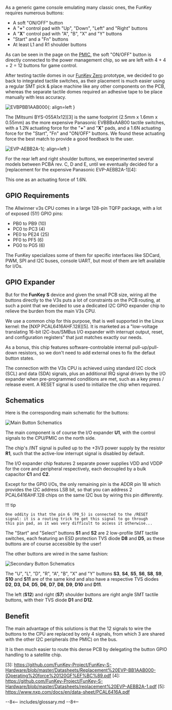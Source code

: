 As a generic game console emulating many classic ones, the FunKey
requires numerous buttons:

 - A soft "ON/OFF" button
 - A "**+**" control pad with "Up", "Down", "Left" and "Right" buttons
 - A "**X**" control pad with "A", "B", "X" and "Y" buttons
 - "Start" and a "Fn" buttons
 - At least L1 and R1 shoulder buttons

As can be seen in the page on the [PMIC][1], the soft "ON/OFF" button
is directly connected to the power management chip, so we are left
with 4 + 4 + 2 = 12 buttons for game control.

After testing tactile domes in our [FunKey Zero][2] prototype, we
decided to go back to integrated tactile switches, as their placement
is much easier using a regular SMT pick & place machine like any other
components on the PCB, whereas the separate tactile domes required an
adhesive tape to be place manually with less accuracy.

![EVBPBB1AAB000](/assets/images/EVPBB1AAB000.png){: align=left }

The [Mitsumi BYS-055A1x12][3] is the same footprint (2.5mm x 1.6mm x
0.55mm) as the more expensive Panasonic EVBBBxAAB00 tactile switches,
with a 1.2N actuating force for the "**+**" and "**X**" pads, and a
1.6N actuating force for the "Start", "Fn" and "ON/OFF" buttons. We
found these actuating force the best match to provide a good feedback
to the user.

![EVP-AEBB2A-1](/assets/images/EVP-AEBB2A-1.jpg){: align=left }

For the rear left and right shoulder buttons, we exeperimented several
models between PCBA rev. C, D and E, until we eventually decided for a
[replacement for the expensive Panasonic EVP-AEBB2A-1][4]:

This one as an actuating force of 1.6N.

## GPIO Requirements

The Allwinner v3s CPU comes in a large 128-pin TQFP package, with a
lot of exposed (51!) GPIO pins:

 - PB0 to PB9 (10)
 - PC0 to PC3 (4)
 - PE0 to PE24 (25)
 - PF0 to PF5 (6)
 - PG0 to PG5 (6)

The FunKey specializes some of them for specific interfaces like
SDCard, PWM, SPI and I2C buses, console UART, but most of them are
left available for I/Os.

## GPIO Expander

But for the **FunKey S** device and given the small PCB size, wiring
all the buttons directly to the V3s puts a lot of constraints on the
PCB routing, at such a point that we decided to use a dedicated I2C
GPIO expander chip to relieve the burden from the main V3s CPU.

We use a common chip for this purpose, that is well supported in the
Linux kernel: the [NXP PCAL6416AHF.128][5]. It is marketed as a
"low-voltage translating 16-bit I2C-bus/SMBus I/O expander with
interrupt output, reset, and configuration registers" that just
matches exactly our needs.

As a bonus, this chip features software-controlable internal
pull-up/pull-down resistors, so we don't need to add external ones to
fix the defaut button states.

The connection with the V3s CPU is achieved using standard I2C clock
(SCL) and data (SDA) signals, plus an additional IRQ signal driven by
the I/O expander when pre-programmed conditions are met, such as a key
press / release event. A RESET signal is used to initialize the chip
when required.

## Schematics

Here is the corresponding main schematic for the buttons:

![Main Button Schematics](/assets/images/Main_Button_Schematics.png)

The main component is of course the I/O expander **U1**, with the
control signals to the CPU/PMIC on the north side.

The chip's /INT signal is pulled up to the +3V3 power supply by the
resistor **R1**, such that the active-low interrupt signal is disabled
by default.

The I/O expander chip features 2 separate power supplies VDD and VDDP
for the core and peripheral respectively, each decoupled by a bulk
capacitor **C1** and **C2**.

Except for the GPIO I/Os, the only remaining pin is the ADDR pin 18
which provides the I2C address LSB bit, so that you can address 2
PCAL6416AHF.128 chips on the same I2C bus by wiring this pin
differently.

!!! tip

    One oddity is that the pin 6 (P0_5) is connected to the /RESET
    signal: it is a routing trick to get this signal to go through
    this pin pad, as it was very difficult to access it otherwise...

The "Start" and "Select" buttons **S1** and **S2** are 2 low-profile
SMT tactile switches, each featuring an ESD protection TVS diode
**D8** and **D5**, as these buttons are of course accessible by the
user!

The other buttons are wired in the same fashion:

![Secondary Button Schematics](/assets/images/Secondary_Button_Schematics.png)

The "U", "L", "D", "R", "A", "B", "X" and "Y" buttons **S3**, **S4**,
**S5**, **S6**, **S8**, **S9**, **S10** and **S11** are of the same
kind and also have a respective TVS diodes **D2**, **D3**, **D4**,
**D5**, **D6**, **D7**, **D8**, **D9**, **D10** and **D11**.

The left (**S12**) and right (**S7**) shoulder buttons are right angle
SMT tactile buttons, with their TVS diode **D1** and **D12**.

## Benefit

The main advantage of this solutions is that the 12 signals to wire
the buttons to the CPU are replaced by only 4 signals, from which 3
are shared with the other I2C peripherals (the PMIC) on the bus.

It is then much easier to route this dense PCB by delegating the
button GPIO handling to a satellite chip.

[1]: /developers/hardware/power/pmic
[2]: https://hackaday.io/project/134065
[3]: https://github.com/FunKey-Project/FunKey-S-Hardware/blob/master/Datasheets/Replacement%20EVP-BB1AAB000-(Operating%20force%20120GF%EF%BC%89.pdf
[4]: https://github.com/FunKey-Project/FunKey-S-Hardware/blob/master/Datasheets/replacement%20EVP-AEBB2A-1.pdf
[5]: https://www.nxp.com/docs/en/data-sheet/PCAL6416A.pdf

--8<--
includes/glossary.md
--8<--
